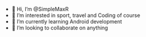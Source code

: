- 👋 Hi, I’m @SimpleMaxR
- 👀 I’m interested in sport, travel and Coding of course
- 🌱 I’m currently learning Android development
- 💞️ I’m looking to collaborate on anything

<!---
SimpleMaxR/SimpleMaxR is a ✨ special ✨ repository because its `README.md` (this file) appears on your GitHub profile.
You can click the Preview link to take a look at your changes.
--->

